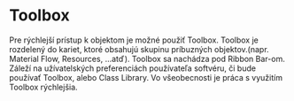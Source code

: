 # Toolbox

Pre rýchlejší prístup k objektom je možné použiť Toolbox. Toolbox je rozdelený do kariet, ktoré obsahujú skupinu príbuzných objektov.(napr. Material Flow, Resources, ...atď). Toolbox sa nachádza pod Ribbon Bar-om. Záleží na užívatelských preferenciách používateľa softvéru, či bude používať Toolbox, alebo Class Library. Vo všeobecnosti je práca s využitím Toolbox rýchlejšia.
